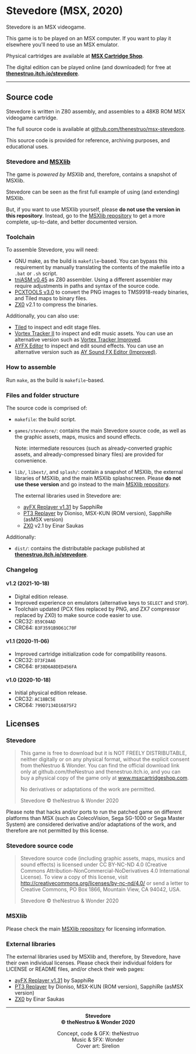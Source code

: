 # Stevedore (MSX, 2020)

Stevedore is an MSX videogame.

This game is to be played on an MSX computer. If you want to play it elsewhere you'll need to use an MSX emulator.

Physical cartridges are available at <a href="https://msxcartridgeshop.com/"><b>MSX Cartridge Shop</b></a>.

The digital edition can be played online (and downloaded) for free at <a href="https://thenestruo.itch.io/stevedore"><b>thenestruo.itch.io/stevedore</b></a>.

---

## Source code

Stevedore is written in Z80 assembly, and assembles to a 48KB ROM MSX videogame cartridge.

The full source code is available at <a href="https://github.com/thenestruo/msx-stevedore">github.com/thenestruo/msx-stevedore</a>.

This source code is provided for reference, archiving purposes, and educational uses.


### Stevedore and <a href="https://github.com/thenestruo/msx-msxlib">MSXlib</a>

The game is <em>powered by MSXlib</em> and, therefore, contains a snapshot of MSXlib.

Stevedore can be seen as the first full example of using (and extending) MSXlib.

But, if you want to use MSXlib yourself, please <strong>do not use the version in this repository</strong>. Instead, go to the <a href="https://github.com/thenestruo/msx-msxlib">MSXlib repository</a> to get a more complete, up-to-date, and better documented version.


### Toolchain

To assemble Stevedore, you will need:

* GNU make, as the build is `makefile`-based. You can bypass this requirement by manually translating the contents of the makefile into a `.bat` or `.sh` script.
* [tniASM v0.45](http://tniasm.tni.nl/) as Z80 assembler. Using a different assembler may require adjustments in paths and syntax of the source code.
* [PCXTOOLS v3.0](https://github.com/theNestruo/pcxtools) to convert the PNG images to TMS9918-ready binaries, and Tiled maps to binary files.
* [ZX0](https://github.com/einar-saukas/ZX0) v2.1 to compress the binaries.

Additionally, you can also use:

* [Tiled](http://www.mapeditor.org/) to inspect and edit stage files.
* [Vortex Tracker II](http://bulba.untergrund.net/vortex_e.htm) to inspect and edit music assets. You can use an alternative version such as [Vortex Tracker Improved](https://github.com/oisee/vti).
* [AYFX Editor](https://shiru.untergrund.net/software.shtml) to inspect and edit sound effects. You can use an alternative version such as [AY Sound FX Editor (Improved)](https://github.com/Threetwosevensixseven/ayfxedit-improved).


### How to assemble

Run `make`, as the build is `makefile`-based.


### Files and folder structure

The source code is comprised of:

* `makefile`: the build script.

* `games/stevedore/`: contains the main Stevedore source code, as well as the graphic assets, maps, musics and sound effects.

	Note: intermediate resources (such as already-converted graphic assets, and already-compressed binary files) are provided for convenience.

* `lib/`, `libext/`, and `splash/`: contain a snapshot of MSXlib, the external libraries of MSXlib, and the main MSXlib splashscreen. Please <strong>do not use these version</strong> and go instead to the main <a href="https://github.com/thenestruo/msx-msxlib">MSXlib repository</a>.

	The external libraries used in Stevedore are:
	* [ayFX Replayer v1.31](http://www.z80st.es/downloads/code/) by SapphiRe
	* [PT3 Replayer](http://www.z80st.es/downloads/code/) by Dioniso, MSX-KUN (ROM version), SapphiRe (asMSX version)
	* [ZX0](https://github.com/einar-saukas/ZX0) v2.1 by Einar Saukas

Additionally:

* `dist/`: contains the distributable package published at <a href="https://thenestruo.itch.io/stevedore"><b>thenestruo.itch.io/stevedore</b></a>.


### Changelog

#### v1.2 (2021-10-18)

* Digital edition release.
* Improved experience on emulators (alternative keys to `SELECT` and `STOP`).
* Toolchain updated (PCX files replaced by PNG, and ZX7 compressor replaced by ZX0) to make source code easier to use.
* CRC32: `859C04AD`
* CRC64: `B3F3591B9D61C70F`

#### v1.1 (2020-11-06)

* Improved cartridge initialization code for compatibility reasons.
* CRC32: `D73F2A46`
* CRC64: `BF38D6A8DED456FA`

#### v1.0 (2020-10-18)

* Initial physical edition release.
* CRC32: `AC18BC5E`
* CRC64: `799D7134D16875F2`


## Licenses

### Stevedore

> This game is free to download but it is NOT FREELY DISTRIBUTABLE, neither digitally or on any physical format, without the explicit consent from theNestruo & Wonder.
You can find the official download link only at github.com/theNestruo and thenestruo.itch.io, and you can buy a physical copy of the game only at www.msxcartridgeshop.com.
>
> No derivatives or adaptations of the work are permitted.
>
> Stevedore © theNestruo & Wonder 2020

Please note that hacks and/or ports to run the patched game on different platforms than MSX (such as ColecoVision, Sega SG-1000 or Sega Master System) are considered derivative and/or adaptations of the work, and therefore are not permitted by this license.

### Stevedore source code

> Stevedore source code (including graphic assets, maps, musics and sound effects) is licensed under CC BY-NC-ND 4.0 (Creative Commons Attribution-NonCommercial-NoDerivatives 4.0 International License).
> To view a copy of this license, visit http://creativecommons.org/licenses/by-nc-nd/4.0/ or send a letter to Creative Commons, PO Box 1866, Mountain View, CA 94042, USA.
>
> Stevedore © theNestruo & Wonder 2020

### MSXlib

Please check the main <a href="https://github.com/thenestruo/msx-msxlib">MSXlib repository</a> for licensing information.

### External libraries

The external libraries used by MSXlib and, therefore, by Stevedore, have their own individual licenses. Please check their individual folders for LICENSE or README files, and/or check their web pages:

* [ayFX Replayer v1.31](http://www.z80st.es/downloads/code/) by SapphiRe
* [PT3 Replayer](http://www.z80st.es/downloads/code/) by Dioniso, MSX-KUN (ROM version), SapphiRe (asMSX version)
* [ZX0](https://github.com/einar-saukas/ZX0) by Einar Saukas

---

<p align="center"><strong>
	Stevedore<br>
	&copy; theNestruo & Wonder 2020</strong></p>

<p align="center">
	Concept, code & GFX: theNestruo<br>
	Music & SFX: Wonder<br>
	Cover art: Sirelion</p>
